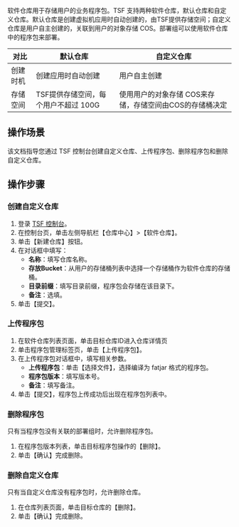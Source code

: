 软件仓库用于存储用户的业务程序包。TSF 支持两种软件仓库，默认仓库和自定义仓库。默认仓库是创建虚拟机应用时自动创建的，由TSF提供存储空间；自定义仓库是用户自主创建的，关联到用户的对象存储 COS。部署组可以使用软件仓库中的程序包来部署。

|对比|默认仓库|自定义仓库|
|----|-----|----|
|创建时机|创建应用时自动创建|用户自主创建|
|存储空间|TSF提供存储空间，每个用户不超过 100G|使用用户的对象存储 COS来存储，存储空间由COS的存储桶决定|

## 操作场景
该文档指导您通过 TSF 控制台创建自定义仓库、上传程序包、删除程序包和删除自定义仓库。

## 操作步骤
### 创建自定义仓库
1. 登录 [TSF 控制台](https://console.cloud.tencent.com/tsf/index)。
2. 在控制台页，单击左侧导航栏【仓库中心】>【软件仓库】。
3. 单击【新建仓库】按钮。
4. 在对话框中填写：
   - **名称**：填写仓库名称。
   - **存放Bucket**：从用户的存储桶列表中选择一个存储桶作为软件仓库的存储桶。
   - **目录前缀**：填写目录前缀，程序包会存储在该目录下。
   - **备注**：选填。
5. 单击【提交】。

### 上传程序包
1. 在软件仓库列表页面，单击目标仓库ID进入仓库详情页
2. 单击程序包管理标签页，单击【上传程序包】。
3. 在上传程序包对话框中，填写相关参数。
   - **上传程序包**：单击【选择文件】，选择编译为 fatjar 格式的程序包。
   - **程序包版本**：填写版本号。
   - **备注**：填写备注。
4. 单击【提交】，程序包上传成功后出现在程序包列表中。

### 删除程序包
只有当程序包没有关联的部署组时，允许删除程序包。
1. 在程序包版本列表，单击目标程序包操作的【删除】。
2. 单击【确认】完成删除。

### 删除自定义仓库
只有当自定义仓库没有程序包时，允许删除仓库。
1. 在仓库列表页面，单击目标仓库的【删除】。
2. 单击【确认】完成删除。